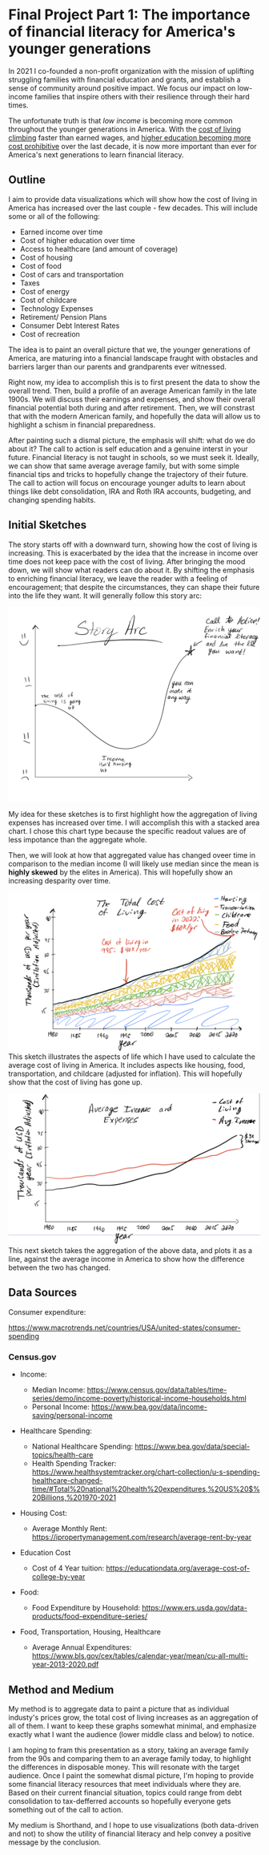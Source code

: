 # Final Project Part 1: The importance of financial literacy for America's younger generations

In 2021 I co-founded a non-profit organization with the mission of uplifting struggling families with financial education and grants, and establish a sense of community around positive impact. We focus our impact on low-income families that inspire others with their resilience through their hard times.

The unfortunate truth is that *low income* is becoming more common throughout the younger generations in America. With the [cost of living climbing](https://www.whitehouse.gov/cea/written-materials/2021/08/11/the-cost-of-living-in-america-helping-families-move-ahead/) faster than earned wages, and [higher education becoming more cost prohibitive](https://educationdata.org/college-tuition-inflation-rate) over the last decade, it is now more important than ever for America's next generations to learn financial literacy. 

## Outline
I aim to provide data visualizations which will show how the cost of living in America has increased over the last couple - few decades. This will include some or all of the following: 
* Earned income over time
* Cost of higher education over time
* Access to healthcare (and amount of coverage)
* Cost of housing
* Cost of food
* Cost of cars and transportation
* Taxes
* Cost of energy
* Cost of childcare
* Technology Expenses
* Retirement/ Pension Plans
* Consumer Debt Interest Rates
* Cost of recreation

The idea is to paint an overall picture that we, the younger generations of America, are maturing into a financial landscape fraught with obstacles and barriers larger than our parents and grandparents ever witnessed. 

Right now, my idea to accomplish this is to first present the data to show the overall trend. Then, build a profile of an average American family in the late 1900s. We will discuss their earnings and expenses, and show their overall financial potential both during and after retirement. Then, we will constrast that with the modern American family, and hopefully the data will allow us to highlight a schism in financial preparedness. 

After painting such a dismal picture, the emphasis will shift: what do we do about it? The call to action is self education and a genuine interst in your future. Financial literacy is not taught in schools, so we must seek it. Ideally, we can show that same average average family, but with some simple financial tips and tricks to hopefully change the trajectory of their future. The call to action will focus on encourage younger adults to learn about things like debt consolidation, IRA and Roth IRA accounts, budgeting, and changing spending habits. 

## Initial Sketches

The story starts off with a downward turn, showing how the cost of living is increasing. This is exacerbated by the idea that the increase in income over time does not keep pace with the cost of living. After bringing the mood down, we will show what readers can do about it. By shifting the emphasis to enriching financial literacy, we leave the reader with a feeling of encouragement; that despite the circumstances, they can shape their future into the life they want. It will generally follow this story arc: 

![Story Arc](storyarc.jpeg)

My idea for these sketches is to first highlight how the aggregation of living expenses has increased over time. I will accomplish this with a stacked area chart. I chose this chart type because the specific readout values are of less impotance than the aggregate whole. 

Then, we will look at how that aggregated value has changed oveer time in comparison to the median income (I will likely use median since the mean is **highly skewed** by the elites in America). This will hopefully show an increasing desparity over time. 

![Sketch 1](IMG_8A808D667F88-1.jpeg)
This sketch illustrates the aspects of life which I have used to calculate the average cost of living in America. It includes aspects like housing, food, transportation, and childcare (adjusted for inflation). This will hopefully show that the cost of living has gone up. 

![Sketch 2](IMG_7CC4FA708931-1.jpeg)
This next sketch takes the aggregation of the above data, and plots it as a line, against the average income in America to show how the difference between the two has changed. 

##  Data Sources

Consumer expenditure:

https://www.macrotrends.net/countries/USA/united-states/consumer-spending

### Census.gov



* Income:
  * Median Income: https://www.census.gov/data/tables/time-series/demo/income-poverty/historical-income-households.html
  * Personal Income: https://www.bea.gov/data/income-saving/personal-income

* Healthcare Spending:
  * National Healthcare Spending: https://www.bea.gov/data/special-topics/health-care
  * Health Spending Tracker: https://www.healthsystemtracker.org/chart-collection/u-s-spending-healthcare-changed-time/#Total%20national%20health%20expenditures,%20US%20$%20Billions,%201970-2021

* Housing Cost:
  * Average Monthly Rent: https://ipropertymanagement.com/research/average-rent-by-year

* Education Cost
  * Cost of 4 Year tuition: https://educationdata.org/average-cost-of-college-by-year
 
* Food:
  * Food Expenditure by Household: https://www.ers.usda.gov/data-products/food-expenditure-series/

* Food, Transportation, Housing, Healthcare
  * Average Annual Expenditures: https://www.bls.gov/cex/tables/calendar-year/mean/cu-all-multi-year-2013-2020.pdf
    
## Method and Medium

My method is to aggregate data to paint a picture that as individual industy's prices grow, the total cost of living increases as an aggregation of all of them. I want to keep these graphs somewhat minimal, and emphasize exactly what I want the audience (lower middle class and below) to notice. 

I am hoping to fram this presentation as a story, taking an average family from the 90s and comparing them to an average family today, to highlight the differences in disposable money. This will resonate with the target audience. Once I paint the somewhat dismal picture, I'm hoping to provide some financial literacy resources that meet individuals where they are. Based on their current financial situation, topics could range from debt consolidation to tax-defferred accounts so hopefully everyone gets something out of the call to action. 

My medium is Shorthand, and I hope to use visualizations (both data-driven and not) to show the utility of financial literacy and help convey a positive message by the conclusion. 
